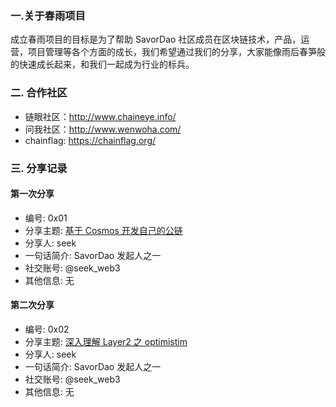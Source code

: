 ### 一.关于春雨项目

成立春雨项目的目标是为了帮助 SavorDao 社区成员在区块链技术，产品，运营，项目管理等各个方面的成长，我们希望通过我们的分享，大家能像雨后春笋般的快速成长起来，和我们一起成为行业的标兵。

### 二. 合作社区

- 链眼社区：http://www.chaineye.info/
- 问我社区：http://www.wenwoha.com/
- chainflag: https://chainflag.org/

### 三. 分享记录

#### 第一次分享

- 编号: 0x01
- 分享主题: [基于 Cosmos 开发自己的公链]() 
- 分享人: seek
- 一句话简介: SavorDao 发起人之一    
- 社交账号: @seek_web3
- 其他信息: 无

#### 第二次分享

- 编号: 0x02
- 分享主题: [深入理解 Layer2 之 optimistim](https://github.com/SavourDao/spring-rain/blob/main/src/optimistim.md)
- 分享人: seek
- 一句话简介: SavorDao 发起人之一    
- 社交账号: @seek_web3 
- 其他信息: 无

